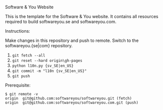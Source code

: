 Software & You Website

This is the template for the Software & You website.
It contains all resources required to build softwareyou.se and softwareyou.com.

Instructions:

Make changes in this repository and push to remote.
Switch to the softwareyou.{se|com} repository.

1. `git fetch --all`
1. `git reset --hard origin\gh-pages`
1. `python l10n.py {sv_SE|en_US}`
1. `git commit -m "l10n {sv_SE|en_US}"`
1. `git push`

Prerequisite:

```
$ git remote -v
origin  git@github.com:softwareyou/softwareyou.git (fetch)
origin  git@github.com:softwareyou/softwareyou.com.git (push)
```
